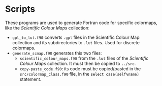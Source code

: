 # Scripts

These programs are used to generate Fortran code for specific colormaps, like the *Scientific Colour Maps* collection:

* `gpl_to_lut.f90` converts `.gpl` files in the Scientific Colour Map collection and its subdirectories to `.lut` files. Used for discrete colormaps.
* `generate_scmap.f90` generates this two files:
  * `scientific_colour_maps.f90` from the `.lut` files of the *Scientific Colour Maps* collection. It must then be copied to `../src`.
  * `copy-paste_code.f90`: its code must be copied/pasted in the `src/colormap_class.f90` file, in the `select case(self%name)` statement.